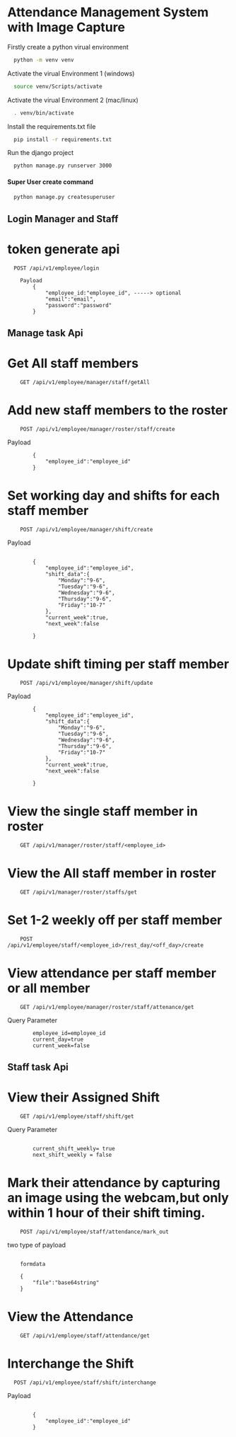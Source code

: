 
# Attendance Management System with Image Capture

Firstly create a python virual environment
```bash
  python -m venv venv
```
Activate the virual Environment 1 (windows)
```bash
  source venv/Scripts/activate
```
Activate the virual Environment 2 (mac/linux)
```bash
  . venv/bin/activate
```

Install the requirements.txt file
```bash
  pip install -r requirements.txt
```
Run the django project
```bash
  python manage.py runserver 3000
```

#### Super User create command
```bash
  python manage.py createsuperuser
```


## Login Manager and Staff

# token generate api
```http
  POST /api/v1/employee/login
```
```http
    Payload 
        {
            "employee_id:"employee_id", -----> optional
            "email":"email",
            "password":"password"
        }
```


## Manage task Api


# Get All staff members
```http
    GET /api/v1/employee/manager/staff/getAll
```




# Add new staff members to the roster

```http
    POST /api/v1/employee/manager/roster/staff/create
```
Payload
```http 
        {
            "employee_id":"employee_id"
        }
```

# Set working day and shifts for each staff member

```http
    POST /api/v1/employee/manager/shift/create
```
Payload
```http
     
        {
            "employee_id":"employee_id",
            "shift_data":{
                "Monday":"9-6",
                "Tuesday":"9-6",
                "Wednesday":"9-6",
                "Thursday":"9-6",
                "Friday":"10-7"
            },
            "current_week":true,
            "next_week":false
        
        }
```


# Update shift timing per staff member

```http
    POST /api/v1/employee/manager/shift/update
```
Payload
```http 
        {
            "employee_id":"employee_id",
            "shift_data":{
                "Monday":"9-6",
                "Tuesday":"9-6",
                "Wednesday":"9-6",
                "Thursday":"9-6",
                "Friday":"10-7"
            },
            "current_week":true,
            "next_week":false
        
        }
```


# View the single staff member in roster

```http
    GET /api/v1/manager/roster/staff/<employee_id>
```

# View the All staff member in roster

```http
    GET /api/v1/manager/roster/staffs/get
```

# Set 1-2 weekly off per staff member

```http
    POST /api/v1/employee/staff/<employee_id>/rest_day/<off_day>/create
```

# View attendance per staff member or all member

```http
    GET /api/v1/employee/manager/roster/staff/attenance/get
```
Query Parameter 
```http
        employee_id=employee_id
        current_day=true
        current_week=false
```



## Staff task Api

# View their Assigned Shift

```http
    GET /api/v1/employee/staff/shift/get
```
Query Parameter 
```http
    
        current_shift_weekly= true 
        next_shift_weekly = false
```


# Mark their attendance by capturing an image using the webcam,but only within 1 hour of their shift timing.

```http
    POST /api/v1/employee/staff/attendance/mark_out
```
two type of payload
```http

    formdata
```
```http      
    {
        "file":"base64string"
    }
```

# View the Attendance

```http
    GET /api/v1/employee/staff/attendance/get
```

# Interchange the Shift

```http
  POST /api/v1/employee/staff/shift/interchange
```
Payload
```http
     
        {
            "employee_id":"employee_id"
        }
```







